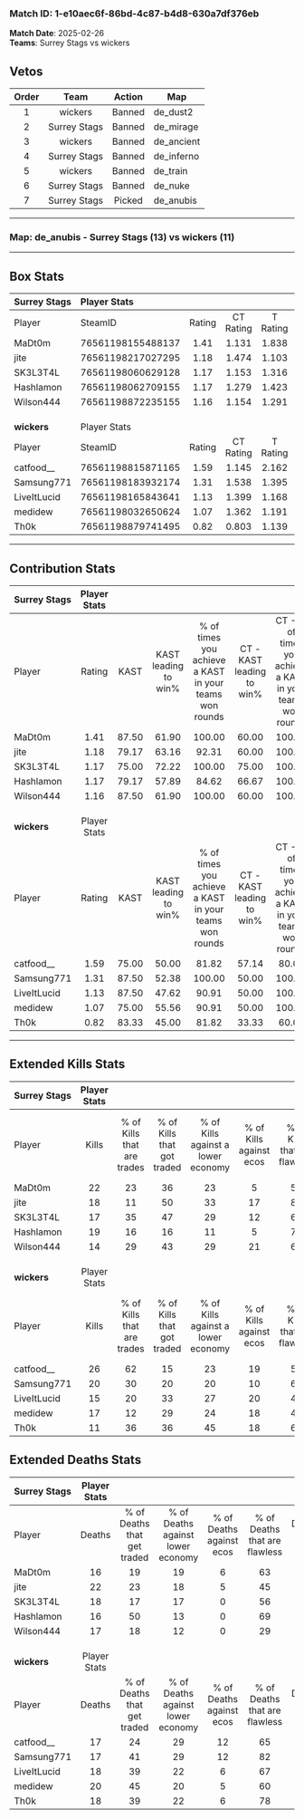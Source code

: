 ### Match ID: 1-e10aec6f-86bd-4c87-b4d8-630a7df376eb  
**Match Date**: 2025-02-26  
**Teams**: Surrey Stags vs wickers  

## Vetos  

| Order | Team | Action | Map |
| :---: | :--: | :----: | --- |
| 1 | wickers | Banned | de_dust2 |
| 2 | Surrey Stags | Banned | de_mirage |
| 3 | wickers | Banned | de_ancient |
| 4 | Surrey Stags | Banned | de_inferno |
| 5 | wickers | Banned | de_train |
| 6 | Surrey Stags | Banned | de_nuke |
| 7 | Surrey Stags | Picked | de_anubis |

---  

### **Map**: de_anubis - Surrey Stags (13) vs wickers (11)  
---  

## Box Stats  

| **Surrey Stags** | Player Stats      |        |           |          |       |       |       |         |        |      |     |
| :- | :- | :-: | :-: | :-: | :-: | :-: | :-: | :-: | :-: | :-: | :-: |
| Player           | SteamID           | Rating | CT Rating | T Rating | KAST  |  ADR  | Kills | Assists | Deaths | K/D  | HS% |
| MaDt0m           | 76561198155488137 |  1.41  |   1.131   |  1.838   | 87.50 | 77.5  |  22   |    7    |   16   | 1.38 | 40  |
| jite             | 76561198217027295 |  1.18  |   1.474   |  1.103   | 79.17 | 102.8 |  18   |   12    |   22   | 0.82 | 50  |
| SK3L3T4L         | 76561198060629128 |  1.17  |   1.153   |  1.316   | 75.00 | 91.4  |  17   |   13    |   18   | 0.94 | 47  |
| Hashlamon        | 76561198062709155 |  1.17  |   1.279   |  1.423   | 79.17 | 61.5  |  19   |    2    |   16   | 1.19 | 63  |
| Wilson444        | 76561198872235155 |  1.16  |   1.154   |  1.291   | 87.50 | 87.2  |  14   |   12    |   17   | 0.82 | 14  |
|                  |                   |        |           |          |       |       |       |         |        |      |     |
|                  |                   |        |           |          |       |       |       |         |        |      |     |
|                  |                   |        |           |          |       |       |       |         |        |      |     |
| **wickers**      | Player Stats      |        |           |          |       |       |       |         |        |      |     |
| Player           | SteamID           | Rating | CT Rating | T Rating | KAST  |  ADR  | Kills | Assists | Deaths | K/D  | HS% |
| catfood__        | 76561198815871165 |  1.59  |   1.145   |  2.162   | 75.00 | 120.6 |  26   |    8    |   17   | 1.53 | 57  |
| Samsung771       | 76561198183932174 |  1.31  |   1.538   |  1.395   | 87.50 | 74.0  |  20   |    7    |   17   | 1.18 | 30  |
| LiveItLucid      | 76561198165843641 |  1.13  |   1.399   |  1.168   | 87.50 | 73.7  |  15   |   12    |   18   | 0.83 | 40  |
| medidew          | 76561198032650624 |  1.07  |   1.362   |  1.191   | 75.00 | 83.7  |  17   |    7    |   20   | 0.85 | 64  |
| Th0k             | 76561198879741495 |  0.82  |   0.803   |  1.139   | 83.33 | 41.5  |  11   |    4    |   18   | 0.61 | 36  |
---  

## Contribution Stats  

| **Surrey Stags** | Player Stats |       |                      |                                                        |                           |                                                             |                          |                                                            |
| :- | :-: | :-: | :-: | :-: | :-: | :-: | :-: | :-: |
| Player           |    Rating    | KAST  | KAST leading to win% | % of times you achieve a KAST in your teams won rounds | CT - KAST leading to win% | CT - % of times you achieve a KAST in your teams won rounds | T - KAST leading to win% | T - % of times you achieve a KAST in your teams won rounds |
| MaDt0m           |     1.41     | 87.50 |        61.90         |                         100.00                         |           60.00           |                           100.00                            |          63.64           |                           100.00                           |
| jite             |     1.18     | 79.17 |        63.16         |                         92.31                          |           60.00           |                           100.00                            |          66.67           |                           85.71                            |
| SK3L3T4L         |     1.17     | 75.00 |        72.22         |                         100.00                         |           75.00           |                           100.00                            |          70.00           |                           100.00                           |
| Hashlamon        |     1.17     | 79.17 |        57.89         |                         84.62                          |           66.67           |                           100.00                            |          50.00           |                           71.43                            |
| Wilson444        |     1.16     | 87.50 |        61.90         |                         100.00                         |           60.00           |                           100.00                            |          63.64           |                           100.00                           |
|                  |              |       |                      |                                                        |                           |                                                             |                          |                                                            |
|                  |              |       |                      |                                                        |                           |                                                             |                          |                                                            |
|                  |              |       |                      |                                                        |                           |                                                             |                          |                                                            |
| **wickers**      | Player Stats |       |                      |                                                        |                           |                                                             |                          |                                                            |
| Player           |    Rating    | KAST  | KAST leading to win% | % of times you achieve a KAST in your teams won rounds | CT - KAST leading to win% | CT - % of times you achieve a KAST in your teams won rounds | T - KAST leading to win% | T - % of times you achieve a KAST in your teams won rounds |
| catfood__        |     1.59     | 75.00 |        50.00         |                         81.82                          |           57.14           |                            80.00                            |          45.45           |                           83.33                            |
| Samsung771       |     1.31     | 87.50 |        52.38         |                         100.00                         |           50.00           |                           100.00                            |          54.55           |                           100.00                           |
| LiveItLucid      |     1.13     | 87.50 |        47.62         |                         90.91                          |           50.00           |                           100.00                            |          45.45           |                           83.33                            |
| medidew          |     1.07     | 75.00 |        55.56         |                         90.91                          |           50.00           |                           100.00                            |          62.50           |                           83.33                            |
| Th0k             |     0.82     | 83.33 |        45.00         |                         81.82                          |           33.33           |                            60.00                            |          54.55           |                           100.00                           |
---  

## Extended Kills Stats  

| **Surrey Stags** | Player Stats |                            |                            |                                    |                         |                              |                                 |                                       |                    |           |
| :- | :-: | :-: | :-: | :-: | :-: | :-: | :-: | :-: | :-: | :-: |
| Player           |    Kills     | % of Kills that are trades | % of Kills that got traded | % of Kills against a lower economy | % of Kills against ecos | % of Kills that are flawless | % of Kills that are close duels | % of Kills that are assisted by flash | Pistol Round Kills | AWP Kills |
| MaDt0m           |      22      |             23             |             36             |                 23                 |            5            |              59              |                9                |                   0                   |         0          |     2     |
| jite             |      18      |             11             |             50             |                 33                 |           17            |              83              |                0                |                   0                   |         1          |     1     |
| SK3L3T4L         |      17      |             35             |             47             |                 29                 |           12            |              65              |               12                |                   0                   |         0          |     2     |
| Hashlamon        |      19      |             16             |             16             |                 11                 |            5            |              74              |               16                |                  11                   |         0          |     0     |
| Wilson444        |      14      |             29             |             43             |                 29                 |           21            |              64              |                7                |                   0                   |         0          |     2     |
|                  |              |                            |                            |                                    |                         |                              |                                 |                                       |                    |           |
|                  |              |                            |                            |                                    |                         |                              |                                 |                                       |                    |           |
|                  |              |                            |                            |                                    |                         |                              |                                 |                                       |                    |           |
| **wickers**      | Player Stats |                            |                            |                                    |                         |                              |                                 |                                       |                    |           |
| Player           |    Kills     | % of Kills that are trades | % of Kills that got traded | % of Kills against a lower economy | % of Kills against ecos | % of Kills that are flawless | % of Kills that are close duels | % of Kills that are assisted by flash | Pistol Round Kills | AWP Kills |
| catfood__        |      26      |             62             |             15             |                 23                 |           19            |              50              |               15                |                   4                   |         0          |     6     |
| Samsung771       |      20      |             30             |             20             |                 20                 |           10            |              60              |                0                |                   5                   |         0          |     0     |
| LiveItLucid      |      15      |             20             |             33             |                 27                 |           20            |              40              |               27                |                   0                   |         0          |     1     |
| medidew          |      17      |             12             |             29             |                 24                 |           18            |              47              |                6                |                   6                   |         0          |     3     |
| Th0k             |      11      |             36             |             36             |                 45                 |           18            |              64              |                0                |                   9                   |         0          |     0     |
## Extended Deaths Stats  

| **Surrey Stags** | Player Stats |                             |                                   |                          |                               |                            |                           |               |
| :- | :-: | :-: | :-: | :-: | :-: | :-: | :-: | :-: |
| Player           |    Deaths    | % of Deaths that get traded | % of Deaths against lower economy | % of Deaths against ecos | % of Deaths that are flawless | % of Deaths that are close | % of Deaths while blinded | Deaths to AWP |
| MaDt0m           |      16      |             19              |                19                 |            6             |              63               |             6              |             0             |       0       |
| jite             |      22      |             23              |                18                 |            5             |              45               |             14             |            14             |       0       |
| SK3L3T4L         |      18      |             17              |                17                 |            0             |              56               |             6              |             0             |       0       |
| Hashlamon        |      16      |             50              |                13                 |            0             |              69               |             6              |             6             |       0       |
| Wilson444        |      17      |             18              |                12                 |            0             |              29               |             18             |             0             |       0       |
|                  |              |                             |                                   |                          |                               |                            |                           |               |
|                  |              |                             |                                   |                          |                               |                            |                           |               |
|                  |              |                             |                                   |                          |                               |                            |                           |               |
| **wickers**      | Player Stats |                             |                                   |                          |                               |                            |                           |               |
| Player           |    Deaths    | % of Deaths that get traded | % of Deaths against lower economy | % of Deaths against ecos | % of Deaths that are flawless | % of Deaths that are close | % of Deaths while blinded | Deaths to AWP |
| catfood__        |      17      |             24              |                29                 |            12            |              65               |             29             |             6             |       0       |
| Samsung771       |      17      |             41              |                29                 |            12            |              82               |             0              |             0             |       0       |
| LiveItLucid      |      18      |             39              |                22                 |            6             |              67               |             11             |             0             |       1       |
| medidew          |      20      |             45              |                20                 |            5             |              60               |             5              |             5             |       0       |
| Th0k             |      18      |             39              |                22                 |            6             |              78               |             0              |             0             |       0       |
